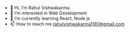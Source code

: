 - 👋 Hi, I’m Rahul Vishwakarma
- 👀 I’m interested in Web Development
- 🌱 I’m currently learning React, Node js
- 📫 How to reach me 
     rahulvishwakarma1181@gmail.com

<!---
rahulssv/rahulssv is a ✨ special ✨ repository because its `README.md` (this file) appears on your GitHub profile.
You can click the Preview link to take a look at your changes.
--->
